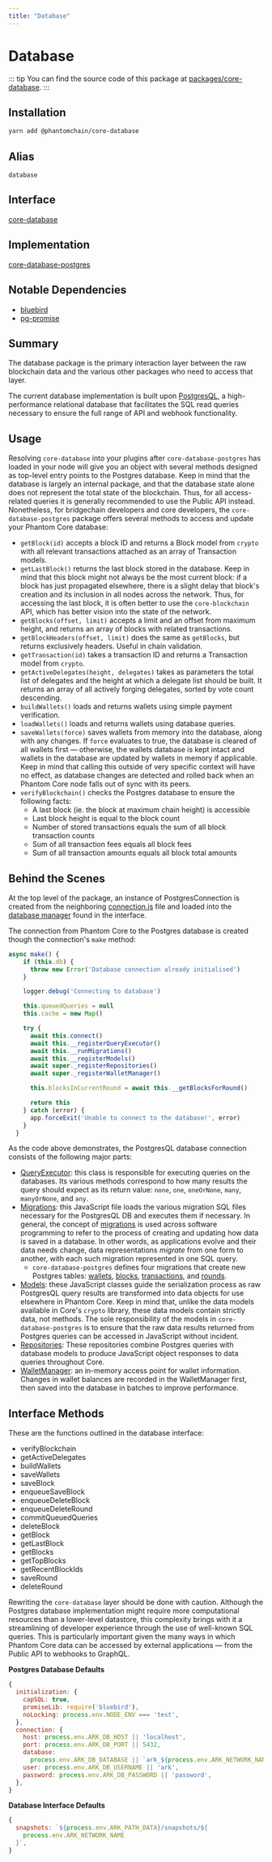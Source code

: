 ```yaml
---
title: "Database"
---
```


# Database 

::: tip
You can find the source code of this package at [packages/core-database](https://github.com/PhantomChain/core/tree/develop/packages/core-database).
:::

## Installation

```bash
yarn add @phantomchain/core-database
```

## Alias
`database`

## Interface
[core-database](https://github.com/PhantomChain/core/tree/develop/packages/core-database)

## Implementation
[core-database-postgres](https://github.com/PhantomChain/core/tree/develop/packages/core-database-postgres)

## Notable Dependencies

- [bluebird](https://github.com/petkaantonov/bluebird)
- [pg-promise](https://github.com/vitaly-t/pg-promise)

## Summary

The database package is the primary interaction layer between the raw blockchain data and the various other packages who need to access that layer.

The current database implementation is built upon [PostgresQL](https://www.postgresql.org/), a high-performance relational database that facilitates the SQL read queries necessary to ensure the full range of API and webhook functionality. 

## Usage

Resolving `core-database` into your plugins after `core-database-postgres` has loaded in your node will give you an object with several methods designed as top-level entry points to the Postgres database. Keep in mind that the database is largely an internal package, and that the database state alone does not represent the total state of the blockchain. Thus, for all access-related queries it is generally recommended to use the Public API instead. Nonetheless, for bridgechain developers and core developers, the `core-database-postgres` package offers several methods to access and update your Phantom Core database:

- `getBlock(id)` accepts a block ID and returns a Block model from `crypto` with all relevant transactions attached as an array of Transaction models.
- `getLastBlock()` returns the last block stored in the database. Keep in mind that this block might not always be the most current block: if a block has just propagated elsewhere, there is a slight delay that block's creation and its inclusion in all nodes across the network. Thus, for accessing the last block, it is often better to use the `core-blockchain` API, which has better vision into the state of the network.
- `getBlocks(offset, limit)` accepts a limit and an offset from maximum height, and returns an array of blocks with related transactions.
- `getBlockHeaders(offset, limit)` does the same as `getBlocks`, but returns exclusively headers. Useful in chain validation.
- `getTransaction(id)` takes a transaction ID and returns a Transaction model from `crypto`.
- `getActiveDelegates(height, delegates)` takes as parameters the total list of delegates and the height at which a delegate list should be built. It returns an array of all actively forging delegates, sorted by vote count descending.
- `buildWallets()` loads and returns wallets using simple payment verification.
- `loadWallets()` loads and returns wallets using database queries.
- `saveWallets(force)` saves wallets from memory into the database, along with any changes. If `force` evaluates to true, the database is cleared of all wallets first — otherwise, the wallets database is kept intact and wallets in the database are updated by wallets in memory if applicable. Keep in mind that calling this outside of very specific context will have no effect, as database changes are detected and rolled back when an Phantom Core node falls out of sync with its peers.
- `verifyBlockchain()` checks the Postgres database to ensure the following facts:
    - A last block (ie. the block at maximum chain height) is accessible
    - Last block height is equal to the block count
    - Number of stored transactions equals the sum of all block transaction counts
    - Sum of all transaction fees equals all block fees
    - Sum of all transaction amounts equals all block total amounts

## Behind the Scenes

At the top level of the package, an instance of PostgresConnection is created from the neighboring [connection.js](https://github.com/PhantomChain/core/blob/develop/packages/core-database-postgres/lib/connection.js) file and loaded into the [database manager](https://github.com/PhantomChain/core/blob/develop/packages/core-database/lib/manager.js) found in the interface.

The connection from Phantom Core to the Postgres database is created though the connection's `make` method:
```js
async make() {
    if (this.db) {
      throw new Error('Database connection already initialised')
    }

    logger.debug('Connecting to database')

    this.queuedQueries = null
    this.cache = new Map()

    try {
      await this.connect()
      await this.__registerQueryExecutor()
      await this.__runMigrations()
      await this.__registerModels()
      await super._registerRepositories()
      await super._registerWalletManager()

      this.blocksInCurrentRound = await this.__getBlocksForRound()

      return this
    } catch (error) {
      app.forceExit('Unable to connect to the database!', error)
    }
  }
```
As the code above demonstrates, the PostgresQL database connection consists of the following major parts:

- [QueryExecutor](https://github.com/PhantomChain/core/blob/develop/packages/core-database-postgres/lib/sql/query-executor.js): this class is responsible for executing queries on the databases. Its various methods correspond to how many results the query should expect as its return value: `none`, `one`, `oneOrNone`, `many`, `manyOrNone`, and `any`.
- [Migrations](https://github.com/PhantomChain/core/blob/develop/packages/core-database-postgres/lib/migrations/index.js): this JavaScript file loads the various migration SQL files necessary for the PostgresQL DB and executes them if necessary. In general, the concept of [migrations](https://en.wikipedia.org/wiki/Schema_migration) is used across software programming to refer to the process of creating and updating how data is saved in a database. In other words, as applications evolve and their data needs change, data representations *migrate* from one form to another, with each such migration represented in one SQL query.
    - `core-database-postgres` defines four migrations that create new Postgres tables: [wallets](https://github.com/PhantomChain/core/blob/develop/packages/core-database-postgres/lib/migrations/20180305100000-create-wallets-table.sql), [blocks](https://github.com/PhantomChain/core/blob/develop/packages/core-database-postgres/lib/migrations/20180305300000-create-blocks-table.sql), [transactions](https://github.com/PhantomChain/core/blob/develop/packages/core-database-postgres/lib/migrations/20180305400000-create-transactions-table.sql), and [rounds](https://github.com/PhantomChain/core/blob/develop/packages/core-database-postgres/lib/migrations/20180305200000-create-rounds-table.sql).
- [Models](https://github.com/PhantomChain/core/tree/develop/packages/core-database-postgres/lib/models): these JavaScript classes guide the serialization process as raw PostgresQL query results are transformed into data objects for use elsewhere in Phantom Core. Keep in mind that, unlike the data models available in Core's `crypto` library, these data models contain strictly data, not methods. The sole responsibility of the models in `core-database-postgres` is to ensure that the raw data results returned from Postgres queries can be accessed in JavaScript without incident.
- [Repositories](https://github.com/PhantomChain/core/tree/develop/packages/core-database-postgres/lib/repositories): These repositories combine Postgres queries with database models to produce JavaScript object responses to data queries throughout Core.
- [WalletManager](https://github.com/PhantomChain/core/blob/develop/packages/core-database/lib/wallet-manager.js): an in-memory access point for wallet information. Changes in wallet balances are recorded in the WalletManager first, then saved into the database in batches to improve performance.

## Interface Methods

These are the functions outlined in the database interface:

- verifyBlockchain
- getActiveDelegates
- buildWallets
- saveWallets
- saveBlock
- enqueueSaveBlock
- enqueueDeleteBlock
- enqueueDeleteRound
- commitQueuedQueries
- deleteBlock
- getBlock
- getLastBlock
- getBlocks
- getTopBlocks
- getRecentBlockIds
- saveRound
- deleteRound

Rewriting the `core-database` layer should be done with caution. Although the Postgres database implementation might require more computational resources than a lower-level datastore, this complexity brings with it a streamlining of developer experience through the use of well-known SQL queries. This is particularly important given the many ways in which Phantom Core data can be accessed by external applications — from the Public API to webhooks to GraphQL. 

**Postgres Database Defaults**
```js
{
  initialization: {
    capSQL: true,
    promiseLib: require('bluebird'),
    noLocking: process.env.NODE_ENV === 'test',
  },
  connection: {
    host: process.env.ARK_DB_HOST || 'localhost',
    port: process.env.ARK_DB_PORT || 5432,
    database:
      process.env.ARK_DB_DATABASE || `ark_${process.env.ARK_NETWORK_NAME}`,
    user: process.env.ARK_DB_USERNAME || 'ark',
    password: process.env.ARK_DB_PASSWORD || 'password',
  },
}
```
**Database Interface Defaults**
```js
{
  snapshots: `${process.env.ARK_PATH_DATA}/snapshots/${
    process.env.ARK_NETWORK_NAME
  }`,
}
```